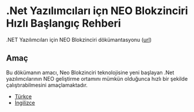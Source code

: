 # .Net Yazılımcıları içn NEO Blokzinciri Hızlı Başlangıç Rehberi

.NET Yazılımcıları için NEO Blokzinciri dökümantasyonu ([url](https://github.com/mwherman2000/neo-windocs/tree/master/windocs))

## Amaç

Bu dökümanın amacı, Neo Blokzinciri teknolojisine yeni başlayan .Net yazılımcılarının NEO geliştirme ortamını mümkün olduğunca hızlı bir şekilde çalıştırabilmesini amaçlamaktadır.

* [Türkçe](./TR-tr/README.md)
* [İngilizce](./EN-us/README.md)

